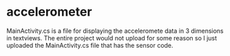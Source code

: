 
# accelerometer

MainActivity.cs is a file for displaying the acceleromete data in 3 dimensions in textviews. The entire project would not upload for some reason so I just uploaded the MainActivity.cs file that has the sensor code.
